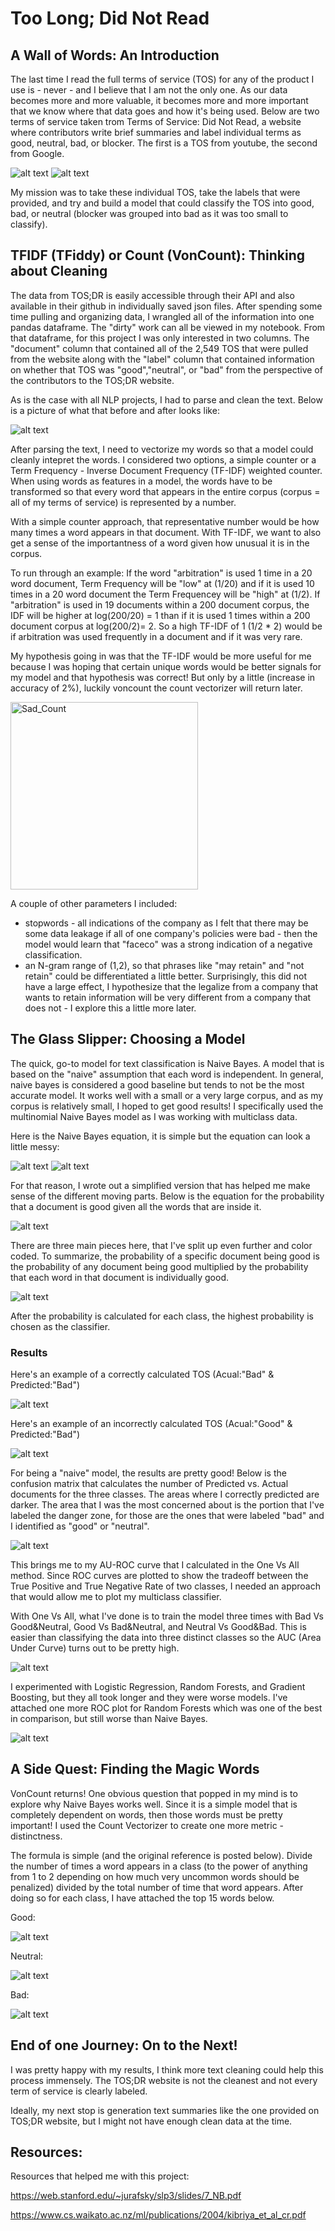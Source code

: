 # Too Long; Did Not Read 

## A Wall of Words: An Introduction

The last time I read the full terms of service (TOS) for any of the product I use is - never - and I believe that I am not the only one. As our data becomes more and more valuable, it becomes more and more important that we know where that data goes and how it's being used. Below are two terms of service taken trom Terms of Service: Did Not Read, a website where contributors write brief summaries and label individual terms as good, neutral, bad, or blocker. The first is a TOS from youtube, the second from Google.

![alt text](https://github.com/emkawong/capstone2/blob/master/src/Youtube.png "Less Good")
![alt text](https://github.com/emkawong/capstone2/blob/master/src/Google.png "Good")

My mission was to take these individual TOS, take the labels that were provided, and try and build a model that could classify the TOS into good, bad, or neutral (blocker was grouped into bad as it was too small to classify). 

## TFIDF (TFiddy) or Count (VonCount): Thinking about Cleaning

The data from TOS;DR is easily accessible through their API and also available in their github in individually saved json files. After spending some time pulling and organizing data, I wrangled all of the information into one pandas dataframe. The "dirty" work can all be viewed in my notebook. From that dataframe, for this project I was only interested in two columns. The "document" column that contained all of the 2,549 TOS that were pulled from the website along with the "label" column that contained information on whether that TOS was "good","neutral", or "bad" from the perspective of the contributors to the TOS;DR website.

As is the case with all NLP projects, I had to parse and clean the text. Below is a picture of what that before and after looks like:

![alt text](https://github.com/emkawong/capstone2/blob/master/src/cleanup.png "Clean Text")

After parsing the text, I need to vectorize my words so that a model could cleanly intepret the words. I considered two options, a simple counter or a Term Frequency - Inverse Document Frequency (TF-IDF) weighted counter. When using words as features in a model, the words have to be transformed so that every word that appears in the entire corpus (corpus = all of my terms of service) is represented by a number. 

With a simple counter approach, that representative number would be how many times a word appears in that document. With TF-IDF, we want to also get a sense of the importantness of a word given how unusual it is in the corpus. 

To run through an example: If the word "arbitration" is used 1 time in a 20 word document, Term Frequency will be "low" at (1/20) and if it is used 10 times in a 20 word document the Term Frequencey will be "high" at (1/2). If "arbitration" is used in 19 documents within a 200 document corpus, the IDF will be higher at log(200/20) = 1 than if it is used 1 times within a 200 document corpus at log(200/2)= 2. So a high TF-IDF of 1 (1/2 * 2) would be if arbitration was used frequently in a document and if it was very rare.

My hypothesis going in was that the TF-IDF would be more useful for me because I was hoping that certain unique words would be better signals for my model and that hypothesis was correct! But only by a little (increase in accuracy of 2%), luckily voncount the count vectorizer will return later.

<img src="https://github.com/emkawong/capstone2/blob/master/src/VonCount.jpeg" alt="Sad_Count" style="width:300px;height:300px;">

A couple of other parameters I included: 
 - stopwords - all indications of the company as I felt that there may be some data leakage if all of one company's policies were bad - then the model would learn that "faceco" was a strong indication of a negative classification. 
 - an N-gram range of (1,2), so that phrases like "may retain" and "not retain" could be differentiated a little better. Surprisingly, this did not have a large effect, I hypothesize that the legalize from a company that wants to retain information will be very different from a company that does not - I explore this a little more later.

## The Glass Slipper: Choosing a Model

The quick, go-to model for text classification is Naive Bayes. A model that is based on the "naive" assumption that each word is independent. In general, naive bayes is considered a good baseline but tends to not be the most accurate model. It works well with a small or a very large corpus, and as my corpus is relatively small, I hoped to get good results! I specifically used the multinomial Naive Bayes model as I was working with multiclass data.

Here is the Naive Bayes equation, it is simple but the equation can look a little messy:

![alt text](https://github.com/emkawong/capstone2/blob/master/src/MNB1.png "MNB1")
![alt text](https://github.com/emkawong/capstone2/blob/master/src/MNB2.png "MNB2")

For that reason, I wrote out a simplified version that has helped me make sense of the different moving parts. Below is the equation for the probability that a document is good given all the words that are inside it. 

![alt text](https://github.com/emkawong/capstone2/blob/master/src/Good-Full%20Example.png "Good-Full Equation")

There are three main pieces here, that I've split up even further and color coded. To summarize, the probability of a specific document being good is the probability of any document being good multiplied by the probability that each word in that document is individually good. 

![alt text](https://github.com/emkawong/capstone2/blob/master/src/Good-Breakdown.png "Good-Breakdown")

After the probability is calculated for each class, the highest probability is chosen as the classifier. 

### Results

Here's an example of a correctly calculated TOS (Acual:"Bad" & Predicted:"Bad")

![alt text](https://github.com/emkawong/capstone2/blob/master/src/AccuratePredict.png "Correct TOS")

Here's an example of an incorrectly calculated TOS (Acual:"Good" & Predicted:"Bad")

![alt text](https://github.com/emkawong/capstone2/blob/master/src/InaccuratePredict.png "Incorrect TOS")

For being a "naive" model, the results are pretty good! Below is the confusion matrix that calculates the number of Predicted vs. Actual documents for the three classes. The areas where I correctly predicted are darker. The area that I was the most concerned about is the portion that I've labeled the danger zone, for those are the ones that were labeled "bad" and I identified as "good" or "neutral".

![alt text](https://github.com/emkawong/capstone2/blob/master/src/ConfusionMatrix.png "Confusion Matrix")
 
This brings me to my AU-ROC curve that I calculated in the One Vs All method. Since ROC curves are plotted to show the tradeoff between the True Positive and True Negative Rate of two classes, I needed an approach that would allow me to plot my multiclass classifier. 

With One Vs All, what I've done is to train the model three times with Bad Vs Good&Neutral, Good Vs Bad&Neutral, and Neutral Vs Good&Bad. This is easier than classifying the data into three distinct classes so the AUC (Area Under Curve) turns out to be pretty high. 

![alt text](https://github.com/emkawong/capstone2/blob/master/src/MNBROC.png "MNB-ROC")

I experimented with Logistic Regression, Random Forests, and Gradient Boosting, but they all took longer and they were worse models. I've attached one more ROC plot for Random Forests which was one of the best in comparison, but still worse than Naive Bayes. 

![alt text](https://github.com/emkawong/capstone2/blob/master/src/RandomForestROC.png "RandomForest-ROC")

## A Side Quest: Finding the Magic Words

VonCount returns! One obvious question that popped in my mind is to explore why Naive Bayes works well. Since it is a simple model that is completely dependent on words, then those words must be pretty important! I used the Count Vectorizer to create one more metric - distinctness. 

The formula is simple (and the original reference is posted below). Divide the number of times a word appears in a class (to the power of anything from 1 to 2 depending on how much very uncommon words should be penalized) divided by the total number of time that word appears. After doing so for each class, I have attached the top 15 words below. 

Good:

![alt text](https://github.com/emkawong/capstone2/blob/master/src/GoodWords.png "Good Words")

Neutral:

![alt text](https://github.com/emkawong/capstone2/blob/master/src/NeutralWords.png "Neutral Words")

Bad:

![alt text](https://github.com/emkawong/capstone2/blob/master/src/BadWords.png "Bad Words")

## End of one Journey: On to the Next!

I was pretty happy with my results, I think more text cleaning could help this process immensely. The TOS;DR website is not the cleanest and not every term of service is clearly labeled. 

Ideally, my next stop is generation text summaries like the one provided on TOS;DR website, but I might not have enough clean data at the time. 

## Resources:

Resources that helped me with this project:

https://web.stanford.edu/~jurafsky/slp3/slides/7_NB.pdf

https://www.cs.waikato.ac.nz/ml/publications/2004/kibriya_et_al_cr.pdf


